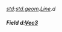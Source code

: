 _[std](../../modules/std/std-module.md):[std.geom](../../modules/std/std-geom.md).[Line<T>](../../modules/std/std-geom-line.md).d_
##### Field d:[Vec3](../../modules/std/std-geom-vec3.md)<T>
